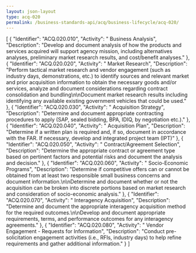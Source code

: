 ```yaml
---
layout: json-layout
type: acq-020
permalink: /business-standards-api/acq/business-lifecycle/acq-020/
---
```

[
 {
   "Identifier": "ACQ.020.010",
   "Activity": " Business Analysis",
   "Description": "Develop and document analysis of how the products and services acquired will support agency mission, including alternatives analyses, preliminary market research results, and cost/benefit analyses."
 },
 {
   "Identifier": "ACQ.020.020",
   "Activity": " Market Research",
   "Description": "Perform tactical market research and vendor engagement (such as industry days, demonstrations, etc.) to identify sources and relevant market and prior acquisition information to obtain the necessary goods and/or services, analyze and document considerations regarding contract consolidation and bundling\n\nDocument market research results including identifying any available existing government vehicles that could be used."
 },
 {
   "Identifier": "ACQ.020.030",
   "Activity": " Acquisition Strategy",
   "Description": "Determine and document appropriate contracting procedures to apply (SAP, sealed bidding, BPA, IDIQ, by negotiation etc.)."
 },
 {
   "Identifier": "ACQ.020.040",
   "Activity": " Acquisition Plan",
   "Description": "Determine if a written plan is required and, if so, document in accordance with the FAR.  If necessary, develop and integrated project team (IPT)"
 },
 {
   "Identifier": "ACQ.020.050",
   "Activity": " Contract/Agreement Selection",
   "Description": "Determine  the appropriate contract or agreement type based on pertinent factors and potential risks and document the analysis and decision."
 },
 {
   "Identifier": "ACQ.020.060",
   "Activity": " Socio-Economic Programs",
   "Description": "Determine if competitive offers can or cannot be obtained from at least two responsible small business concerns and document information.\n\nDetermine and document whether or not the acquisition can be broken into discrete portions based on market research and consideration of socio-economic analysis."
 },
 {
   "Identifier": "ACQ.020.070",
   "Activity": " Interagency Acquisition",
   "Description": "Determine and document the appropriate interagency acquisition method for the required outcomes.\n\nDevelop and document appropriate requirements, terms, and performance outcomes for any interagency agreements."
 },
 {
   "Identifier": "ACQ.020.080",
   "Activity": " Vendor Engagement - Requests for Information",
   "Description": "Conduct pre-solicitation engagement activities (i.e., RFIs, industry days) to help refine requirements and gather additional information."
 }
]
